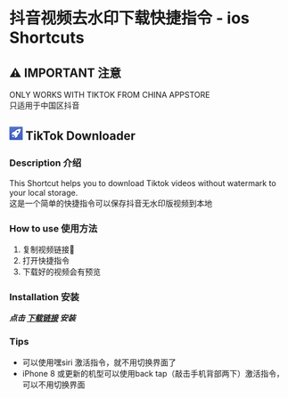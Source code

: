# 抖音视频去水印下载快捷指令 - ios Shortcuts

## :warning: IMPORTANT 注意 
ONLY WORKS WITH TIKTOK FROM CHINA APPSTORE  
只适用于中国区抖音

## ![](img/tiktok_downloader.png) TikTok Downloader
### Description 介绍
This Shortcut helps you to download Tiktok videos without watermark to your local storage.   
这是一个简单的快捷指令可以保存抖音无水印版视频到本地

### How to use 使用方法
  1. 复制视频链接:link:
  2. 打开快捷指令
  3. 下载好的视频会有预览

### Installation 安装

**_点击 [下载链接](https://www.icloud.com/shortcuts/dda350109be647529bcbc23628c32613) 安装_**


### Tips
* 可以使用嘿siri 激活指令，就不用切换界面了
* iPhone 8 或更新的机型可以使用back tap（敲击手机背部两下）激活指令，可以不用切换界面

